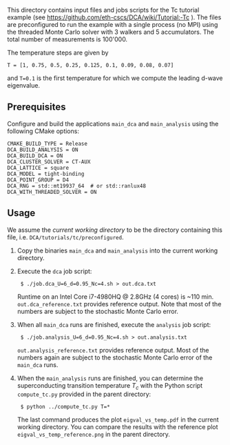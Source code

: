 This directory contains input files and jobs scripts for the Tc tutorial example (see https://github.com/eth-cscs/DCA/wiki/Tutorial:-Tc ).
The files are preconfigured to run the example with a single process (no MPI) using the threaded Monte Carlo solver with 3 walkers and 5 accumulators.
The total number of measurements is 100'000.

The temperature steps are given by

    T = [1, 0.75, 0.5, 0.25, 0.125, 0.1, 0.09, 0.08, 0.07]

  and `T=0.1` is the first temperature for which we compute the leading d-wave eigenvalue.

Prerequisites
-------------
Configure and build the applications `main_dca` and `main_analysis` using the following CMake
options:

    CMAKE_BUILD_TYPE = Release
    DCA_BUILD_ANALYSIS = ON
    DCA_BUILD_DCA = ON
    DCA_CLUSTER_SOLVER = CT-AUX
    DCA_LATTICE = square
    DCA_MODEL = tight-binding
    DCA_POINT_GROUP = D4
    DCA_RNG = std::mt19937_64  # or std::ranlux48
    DCA_WITH_THREADED_SOLVER = ON

Usage
-----
We assume the *current working directory* to be the directory containing this file, i.e. `DCA/tutorials/tc/preconfigured`.

1. Copy the binaries `main_dca` and `main_analysis` into the current working directory.

2. Execute the `dca` job script:

        $ ./job.dca_U=6_d=0.95_Nc=4.sh > out.dca.txt

    Runtime on an Intel Core i7-4980HQ @ 2.8GHz (4 cores) is ~110 min.  
    `out.dca_reference.txt` provides reference output.
    Note that most of the numbers are subject to the stochastic Monte Carlo error.

3. When all `main_dca` runs are finished, execute the `analysis` job script:

        $ ./job.analysis_U=6_d=0.95_Nc=4.sh > out.analysis.txt

    `out.analysis_reference.txt` provides reference output.
    Most of the numbers again are subject to the stochastic Monte Carlo error of the `main_dca` runs.

4. When the `main_analysis` runs are finished, you can determine the superconducting transition temperature _T<sub>c</sub>_ with the Python script `compute_tc.py` provided in the parent directory:

        $ python ../compute_tc.py T=*

    The last command produces the plot `eigval_vs_temp.pdf` in the current working directory.
    You can compare the results with the reference plot `eigval_vs_temp_reference.png` in the parent directory.
